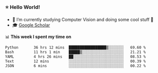 ### ⭐️ Hello World!

<!--
**hologerry/hologerry** is a ✨ _special_ ✨ repository because its `README.md` (this file) appears on your GitHub profile.

Here are some ideas to get you started:

- 🔭 I’m currently working and studying on Computer Vision
- 🌱 I’m currently learning at Peking University
- 💬 Ask me about 
- 📫 How to reach me: E-mail
- 😄 Pronouns: he/his
- ⚡ Fun fact: Music is the Power
-->


- 🔭 I’m currently studying Computer Vision and doing some cool stuff 🤖
- 🎓 [Google Scholar](https://scholar.google.com/citations?user=3ykqW9wAAAAJ&hl=en)


📊 **This week I spent my time on**

<!--START_SECTION:waka-->

```txt
Python       36 hrs 12 mins  █████████████████▒░░░░░░░   69.60 %
Bash         11 hrs 1 min    █████▒░░░░░░░░░░░░░░░░░░░   21.21 %
YAML         4 hrs 26 mins   ██░░░░░░░░░░░░░░░░░░░░░░░   08.53 %
Text         12 mins         ░░░░░░░░░░░░░░░░░░░░░░░░░   00.39 %
JSON         6 mins          ░░░░░░░░░░░░░░░░░░░░░░░░░   00.22 %
```

<!--END_SECTION:waka-->
